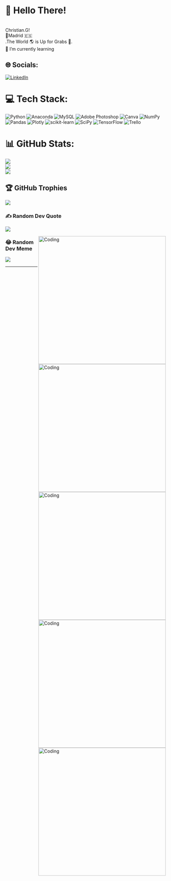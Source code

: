 # 💫 Hello There! 
<br>  Christian.G!<br> 📍Madrid 🇪🇸<br>  .The World 🌎 is Up for Grabs 🚀. <br> 🌱 I’m currently learning



## 🌐 Socials:
[![LinkedIn](https://img.shields.io/badge/LinkedIn-%230077B5.svg?logo=linkedin&logoColor=white)](https://linkedin.com/in/https://www.linkedin.com/in/christiangardel/) 

# 💻 Tech Stack:
![Python](https://img.shields.io/badge/python-3670A0?style=plastic&logo=python&logoColor=ffdd54) ![Anaconda](https://img.shields.io/badge/Anaconda-%2344A833.svg?style=plastic&logo=anaconda&logoColor=white) ![MySQL](https://img.shields.io/badge/mysql-%2300f.svg?style=plastic&logo=mysql&logoColor=white) ![Adobe Photoshop](https://img.shields.io/badge/adobephotoshop-%2331A8FF.svg?style=plastic&logo=adobephotoshop&logoColor=white) ![Canva](https://img.shields.io/badge/Canva-%2300C4CC.svg?style=plastic&logo=Canva&logoColor=white) ![NumPy](https://img.shields.io/badge/numpy-%23013243.svg?style=plastic&logo=numpy&logoColor=white) ![Pandas](https://img.shields.io/badge/pandas-%23150458.svg?style=plastic&logo=pandas&logoColor=white) ![Plotly](https://img.shields.io/badge/Plotly-%233F4F75.svg?style=plastic&logo=plotly&logoColor=white) ![scikit-learn](https://img.shields.io/badge/scikit--learn-%23F7931E.svg?style=plastic&logo=scikit-learn&logoColor=white) ![SciPy](https://img.shields.io/badge/SciPy-%230C55A5.svg?style=plastic&logo=scipy&logoColor=%white) ![TensorFlow](https://img.shields.io/badge/TensorFlow-%23FF6F00.svg?style=plastic&logo=TensorFlow&logoColor=white) ![Trello](https://img.shields.io/badge/Trello-%23026AA7.svg?style=plastic&logo=Trello&logoColor=white)
# 📊 GitHub Stats:
![](https://github-readme-stats.vercel.app/api?username=LuckyGardel&theme=dracula&hide_border=false&include_all_commits=false&count_private=false)<br/>
![](https://github-readme-streak-stats.herokuapp.com/?user=LuckyGardel&theme=dracula&hide_border=false)<br/>
![](https://github-readme-stats.vercel.app/api/top-langs/?username=LuckyGardel&theme=dracula&hide_border=false&include_all_commits=false&count_private=false&layout=compact)

## 🏆 GitHub Trophies
![](https://github-profile-trophy.vercel.app/?username=LuckyGardel&theme=dracula&no-frame=true&no-bg=false&margin-w=4)

### ✍️ Random Dev Quote
![](https://quotes-github-readme.vercel.app/api?type=horizontal&theme=radical)

<img align="right" alt="Coding" width="400" src="https://media2.giphy.com/media/xT9C25UNTwfZuk85WP/giphy.gif?cid=790b76118e6b53393f0223d1a2016184d2d82d22c149a1a7&rid=giphy.gif">

### 😂 Random Dev Meme
<img src="https://media2.giphy.com/media/xT9C25UNTwfZuk85WP/giphy.gif?cid=790b76118e6b53393f0223d1a2016184d2d82d22c149a1a7&rid=giphy.gif&ct=g"/>

---
<img align="right" alt="Coding" width="400" src="https://media2.giphy.com/media/xT9C25UNTwfZuk85WP/giphy.gif?cid=790b76118e6b53393f0223d1a2016184d2d82d22c149a1a7&rid=giphy.gif&ct=g">

<!-- Proudly created with GPRM ( https://gprm.itsvg.in ) -->

<img align="right" alt="Coding" width="400" src="https://media2.giphy.com/media/xT9C25UNTwfZuk85WP/giphy.gif?cid=790b76118e6b53393f0223d1a2016184d2d82d22c149a1a7&rid=giphy.gif&ct=g">

<img align="right" alt="Coding" width="400" src="https://media2.giphy.com/media/xT9C25UNTwfZuk85WP/giphy.gif?cid=790b76118e6b53393f0223d1a2016184d2d82d22c149a1a7&rid=giphy.gif">

<img align="right" alt="Coding" width="400" src="https://media2.giphy.com/media/xT9C25UNTwfZuk85WP/giphy.gif">
